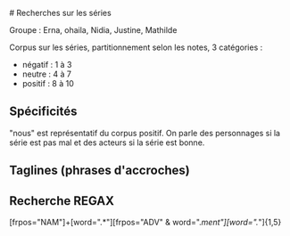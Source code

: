 # Recherches sur les séries

Groupe : Erna, ohaila, Nidia, Justine, Mathilde

Corpus sur les séries, partitionnement selon les notes, 3 catégories :
- négatif : 1 à 3
- neutre : 4 à 7
- positif : 8 à 10

## Spécificités

"nous" est représentatif du corpus positif.
On parle des personnages si la série est pas mal et des acteurs si la série est bonne.


## Taglines (phrases d'accroches)


## Recherche REGAX

[frpos="NAM"]+[word=".*"][frpos="ADV" & word=".*ment"][word=".*"]{1,5}

